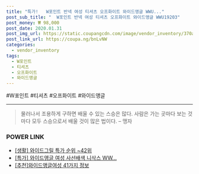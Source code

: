 ```yaml
--- 
title: "특가!   W포인트 반넥 여성 티셔츠 오프화이트 와이드앵글 WWU..." 
post_sub_title: "  W포인트 반넥 여성 티셔츠 오프화이트 와이드앵글 WWU19203" 
post_money: ₩ 98,000 
post_date: 2020.01.31 
post_img_url: https://static.coupangcdn.com/image/vendor_inventory/370a/e7e190e419f5d549a3c3e633c101111f67816da6b027886e1849cd68fa1a.jpg 
post_link_url: https://coupa.ng/bnLvNW 
categories: 
  - vendor_inventory 
tags: 
  - W포인트 
  - 티셔츠 
  - 오프화이트 
  - 와이드앵글 
--- 
```

  #W포인트 #티셔츠 #오프화이트 #와이드앵글 
<hr> 

> 물러나서 조용하게 구하면 배울 수 있는 스승은 많다. 사람은 가는 곳마다 보는 것마다 모두 스승으로서 배울 것이 많은 법이다.  – 맹자 


### POWER LINK

* <a href="https://blog.naver.com/sakai111/221784641488" target="_blank"> [생활] 와이드그릴 특가 순위 ~42위</a>
* <a href="https://blog.naver.com/an0733/221791641674" target="_blank">[특가] 와이드앵글 여성 사선배색 니삭스 WW...</a>
* <a href="https://blog.naver.com/fasyy4321/221790966793" target="_blank">[추천]와이드앵글여성 41가지 정보</a>
